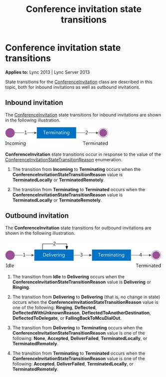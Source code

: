 ﻿---
title: Conference invitation state transitions
TOCTitle: Conference invitation state transitions
ms:assetid: fbab93a0-9137-41af-9f42-4e84d083eb24
ms:mtpsurl: https://msdn.microsoft.com/en-us/library/Dn466001(v=office.15)
ms:contentKeyID: 57102905
ms.date: 07/25/2014
mtps_version: v=office.15
---

# Conference invitation state transitions


**Applies to:** Lync 2013 | Lync Server 2013

State transitions for the [ConferenceInvitation](https://msdn.microsoft.com/en-us/library/hh349823\(v=office.15\)) class are described in this topic, both for inbound invitations as well as outbound invitations.

## Inbound invitation

The [ConferenceInvitation](https://msdn.microsoft.com/en-us/library/hh349823\(v=office.15\)) state transitions for inbound invitations are shown in the following illustration.

![ConferenceInvitation - Inbound](images/Dn466001.StateMach_ConfInvitation_Inbound(Office.15).jpg "ConferenceInvitation - Inbound")

**ConferenceInvitation** state transitions occur in response to the value of the [ConferenceInvitationStateTransitionReason](https://msdn.microsoft.com/en-us/library/hh384299\(v=office.15\)) enumeration.

1.  The transition from **Incoming** to **Terminating** occurs when the **ConferenceInvitationStateTransitionReason** value is **TerminatedLocally** or **TerminatedRemotely**.

2.  The transition from **Terminating** to **Terminated** occurs when the **ConferenceInvitationStateTransitionReason** value is **TerminatedLocally** or **TerminateRemotely**.

## Outbound invitation

The **ConferenceInvitation** state transitions for outbound invitations are shown in the following illustration.

![ConferenceInvitation - Outbound](images/Dn466001.StateMach_ConfInvitation_Outbound(Office.15).jpg "ConferenceInvitation - Outbound")

1.  The transition from **Idle** to **Delivering** occurs when the **ConferenceInvitationStateTransitionReason** value is **Delivering** or **Ringing**.

2.  The transition from **Delivering** to **Delivering** (that is, no change in state) occurs when the **ConferenceInvitationStateTransitionReason** value is one of the following: **Ringing**, **Deflected**, **DeflectedWithUnknownReason**, **DeflectedToAnotherDestination**, **DeflectedToDelegate**, or **FallingBackToMcuDialOut**.

3.  The transition from **Delivering** to **Terminating** occurs when the **ConferenceInvitationStateTransitionReason** value is one of the following: **None**, **Accepted**, **DeliverFailed**, **TerminatedLocally**, or **TerminatedRemotely**.

4.  The transition from **Terminating** to **Terminated** occurs when the **ConferenceInvitationStateTransitionReason** value is one of the following: **Accepted**, **DeliverFailed**, **TerminatedLocally**, or **TerminatedRemotely**.

